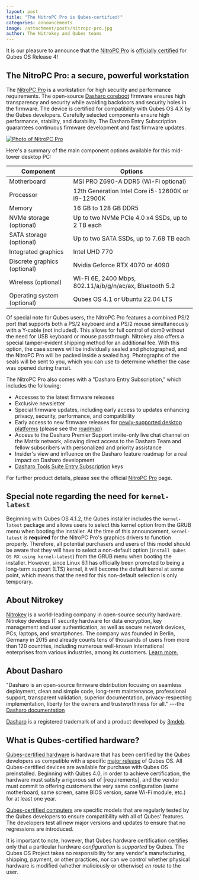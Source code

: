 ```yaml
---
layout: post
title: "The NitroPC Pro is Qubes-certified!"
categories: announcements
image: /attachment/posts/nitropc-pro.jpg
author: The Nitrokey and Qubes teams
---
```


It is our pleasure to announce that the [NitroPC Pro](https://shop.nitrokey.com/shop/product/nitropc-pro-523) is [officially certified](/doc/certified-hardware/) for Qubes OS Release 4!

## The NitroPC Pro: a secure, powerful workstation

The [NitroPC Pro](https://shop.nitrokey.com/shop/product/nitropc-pro-523) is a workstation for high security and performance requirements. The open-source [Dasharo coreboot](https://github.com/Dasharo/coreboot) firmware ensures high transparency and security while avoiding backdoors and security holes in the firmware. The device is certified for compatibility with Qubes OS 4.X by the Qubes developers. Carefully selected components ensure high performance, stability, and durability. The Dasharo Entry Subscription guarantees continuous firmware development and fast firmware updates. 

[![Photo of NitroPC Pro](/attachment/posts/nitropc-pro.jpg)](https://shop.nitrokey.com/shop/product/nitropc-pro-523)

Here's a summary of the main component options available for this mid-tower desktop PC:

| Component                    | Options                                                  |
|----------------------------- | -------------------------------------------------------- |
| Motherboard                  | MSI PRO Z690-A DDR5 (Wi-Fi optional)                     |
| Processor                    | 12th Generation Intel Core i5-12600K or i9-12900K        |
| Memory                       | 16 GB to 128 GB DDR5                                     |
| NVMe storage (optional)      | Up to two NVMe PCIe 4.0 x4 SSDs, up to 2 TB each         |
| SATA storage (optional)      | Up to two SATA SSDs, up to 7.68 TB each                  |
| Integrated graphics          | Intel UHD 770                                            |
| Discrete graphics (optional) | Nvidia Geforce RTX 4070 or 4090                          |
| Wireless (optional)          | Wi-Fi 6E, 2400 Mbps, 802.11/a/b/g/n/ac/ax, Bluetooth 5.2 |
| Operating system (optional)  | Qubes OS 4.1 or Ubuntu 22.04 LTS                         |

Of special note for Qubes users, the NitroPC Pro features a combined PS/2 port that supports both a PS/2 keyboard and a PS/2 mouse simultaneously with a Y-cable (not included). This allows for full control of dom0 without the need for USB keyboard or mouse passthrough. Nitrokey also offers a special tamper-evident shipping method for an additional fee. With this option, the case screws will be individually sealed and photographed, and the NitroPC Pro will be packed inside a sealed bag. Photographs of the seals will be sent to you, which you can use to determine whether the case was opened during transit.

The NitroPC Pro also comes with a "Dasharo Entry Subscription," which includes the following:

- Accesses to the latest firmware releases
- Exclusive newsletter
- Special firmware updates, including early access to updates enhancing privacy, security, performance, and compatibility
- Early access to new firmware releases for [newly-supported desktop platforms](https://docs.dasharo.com/variants/overview/#desktop) (please see the [roadmap](https://github.com/Dasharo/presentations/blob/main/dug2_dasharo_roadmap.md#dasharo-desktop-roadmap))
- Access to the Dasharo Premier Support invite-only live chat channel on the Matrix network, allowing direct access to the Dasharo Team and fellow subscribers with personalized and priority assistance
- Insider's view and influence on the Dasharo feature roadmap for a real impact on Dasharo development
- [Dasharo Tools Suite Entry Subscription](https://docs.dasharo.com/osf-trivia-list/dts/#what-is-dasharo-tools-suite-supporters-entrance) keys

For further product details, please see the official [NitroPC Pro](https://shop.nitrokey.com/shop/product/nitropc-pro-523) page.

## Special note regarding the need for `kernel-latest`

Beginning with Qubes OS 4.1.2, the Qubes installer includes the `kernel-latest` package and allows users to select this kernel option from the GRUB menu when booting the installer. At the time of this announcement, `kernel-latest` is **required** for the NitroPC Pro's graphics drivers to function properly. Therefore, all potential purchasers and users of this model should be aware that they will have to select a non-default option (`Install Qubes OS RX using kernel-latest`) from the GRUB menu when booting the installer. However, since Linux 6.1 has officially been promoted to being a long-term support (LTS) kernel, it will become the default kernel at some point, which means that the need for this non-default selection is only temporary.

## About Nitrokey

[Nitrokey](https://www.nitrokey.com/) is a world-leading company in open-source security hardware. Nitrokey develops IT security hardware for data encryption, key management and user authentication, as well as secure network devices, PCs, laptops, and smartphones. The company was founded in Berlin, Germany in 2015 and already counts tens of thousands of users from more than 120 countries, including numerous well-known international enterprises from various industries, among its customers. [Learn more.](https://www.nitrokey.com/about)

## About Dasharo

"Dasharo is an open-source firmware distribution focusing on seamless deployment, clean and simple code, long-term maintenance, professional support, transparent validation, superior documentation, privacy-respecting implementation, liberty for the owners and trustworthiness for all." ---the [Dasharo documentation](https://docs.dasharo.com/)

[Dasharo](https://www.dasharo.com/) is a registered trademark of and a product developed by [3mdeb](https://3mdeb.com/).

## What is Qubes-certified hardware?

[Qubes-certified hardware](/doc/certified-hardware/) is hardware that has been certified by the Qubes developers as compatible with a specific [major release](/doc/version-scheme/) of Qubes OS. All Qubes-certified devices are available for purchase with Qubes OS preinstalled. Beginning with Qubes 4.0, in order to achieve certification, the hardware must satisfy a rigorous set of [requirements], and the vendor must commit to offering customers the very same configuration (same motherboard, same screen, same BIOS version, same Wi-Fi module, etc.) for at least one year.

[Qubes-certified computers](/doc/certified-hardware/#qubes-certified-computers) are specific models that are regularly tested by the Qubes developers to ensure compatibility with all of Qubes' features. The developers test all new major versions and updates to ensure that no regressions are introduced.

It is important to note, however, that Qubes hardware certification certifies only that a particular hardware *configuration* is *supported* by Qubes. The Qubes OS Project takes no responsibility for any vendor's manufacturing, shipping, payment, or other practices, nor can we control whether physical hardware is modified (whether maliciously or otherwise) *en route* to the user.
